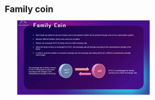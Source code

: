 # Family coin

<figure><img src="../.gitbook/assets/page17.png" alt=""><figcaption></figcaption></figure>

